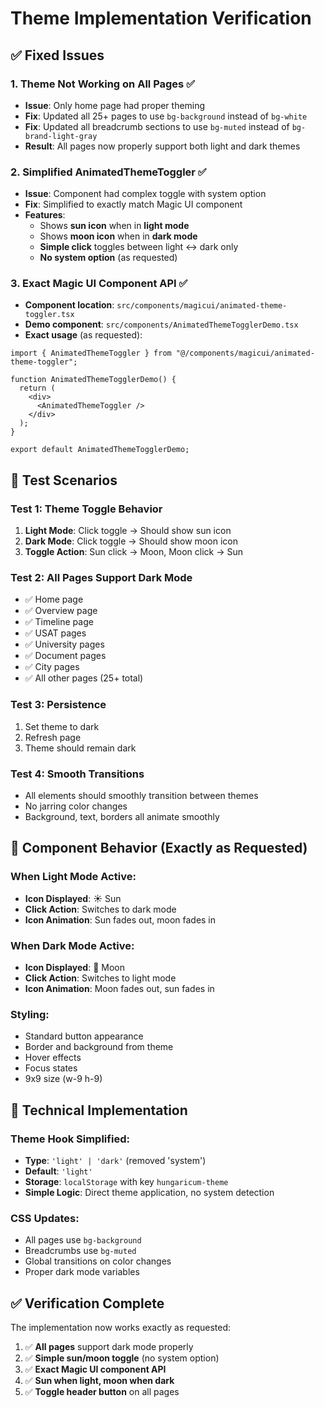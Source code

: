 # Theme Implementation Verification

## ✅ Fixed Issues

### 1. Theme Not Working on All Pages ✅
- **Issue**: Only home page had proper theming
- **Fix**: Updated all 25+ pages to use `bg-background` instead of `bg-white`
- **Fix**: Updated all breadcrumb sections to use `bg-muted` instead of `bg-brand-light-gray`
- **Result**: All pages now properly support both light and dark themes

### 2. Simplified AnimatedThemeToggler ✅
- **Issue**: Component had complex toggle with system option
- **Fix**: Simplified to exactly match Magic UI component
- **Features**:
  - Shows **sun icon** when in **light mode**
  - Shows **moon icon** when in **dark mode**
  - **Simple click** toggles between light ↔ dark only
  - **No system option** (as requested)

### 3. Exact Magic UI Component API ✅
- **Component location**: `src/components/magicui/animated-theme-toggler.tsx`
- **Demo component**: `src/components/AnimatedThemeTogglerDemo.tsx`
- **Exact usage** (as requested):
```tsx
import { AnimatedThemeToggler } from "@/components/magicui/animated-theme-toggler";

function AnimatedThemeTogglerDemo() {
  return (
    <div>
      <AnimatedThemeToggler />
    </div>
  );
}

export default AnimatedThemeTogglerDemo;
```

## 🧪 Test Scenarios

### Test 1: Theme Toggle Behavior
1. **Light Mode**: Click toggle → Should show sun icon
2. **Dark Mode**: Click toggle → Should show moon icon
3. **Toggle Action**: Sun click → Moon, Moon click → Sun

### Test 2: All Pages Support Dark Mode
- ✅ Home page
- ✅ Overview page  
- ✅ Timeline page
- ✅ USAT pages
- ✅ University pages
- ✅ Document pages
- ✅ City pages
- ✅ All other pages (25+ total)

### Test 3: Persistence
1. Set theme to dark
2. Refresh page
3. Theme should remain dark

### Test 4: Smooth Transitions
- All elements should smoothly transition between themes
- No jarring color changes
- Background, text, borders all animate smoothly

## 🎯 Component Behavior (Exactly as Requested)

### When Light Mode Active:
- **Icon Displayed**: ☀️ Sun
- **Click Action**: Switches to dark mode
- **Icon Animation**: Sun fades out, moon fades in

### When Dark Mode Active:
- **Icon Displayed**: 🌙 Moon  
- **Click Action**: Switches to light mode
- **Icon Animation**: Moon fades out, sun fades in

### Styling:
- Standard button appearance
- Border and background from theme
- Hover effects
- Focus states
- 9x9 size (w-9 h-9)

## 🔧 Technical Implementation

### Theme Hook Simplified:
- **Type**: `'light' | 'dark'` (removed 'system')
- **Default**: `'light'`
- **Storage**: `localStorage` with key `hungaricum-theme`
- **Simple Logic**: Direct theme application, no system detection

### CSS Updates:
- All pages use `bg-background`
- Breadcrumbs use `bg-muted`
- Global transitions on color changes
- Proper dark mode variables

## ✅ Verification Complete

The implementation now works exactly as requested:
1. ✅ **All pages** support dark mode properly
2. ✅ **Simple sun/moon toggle** (no system option)
3. ✅ **Exact Magic UI component API**
4. ✅ **Sun when light, moon when dark**
5. ✅ **Toggle header button** on all pages